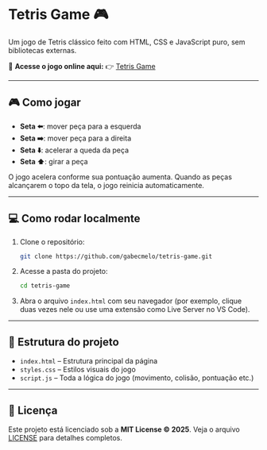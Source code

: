 # Tetris Game 🎮

Um jogo de Tetris clássico feito com HTML, CSS e JavaScript puro, sem bibliotecas externas.

🔗 **Acesse o jogo online aqui:**
👉 [Tetris Game](https://gabecmelo.github.io/tetris-game)

---

## 🎮 Como jogar

* **Seta ⬅️**: mover peça para a esquerda
* **Seta ➡️**: mover peça para a direita
* **Seta ⬇️**: acelerar a queda da peça
* **Seta ⬆️**: girar a peça

O jogo acelera conforme sua pontuação aumenta. Quando as peças alcançarem o topo da tela, o jogo reinicia automaticamente.

---

## 💻 Como rodar localmente

1. Clone o repositório:

   ```bash
   git clone https://github.com/gabecmelo/tetris-game.git
   ```

2. Acesse a pasta do projeto:

   ```bash
   cd tetris-game
   ```

3. Abra o arquivo `index.html` com seu navegador (por exemplo, clique duas vezes nele ou use uma extensão como Live Server no VS Code).

---

## 📁 Estrutura do projeto

* `index.html` – Estrutura principal da página
* `styles.css` – Estilos visuais do jogo
* `script.js` – Toda a lógica do jogo (movimento, colisão, pontuação etc.)

---

## 📄 Licença

Este projeto está licenciado sob a **MIT License © 2025**. Veja o arquivo [LICENSE](LICENSE) para detalhes completos.
